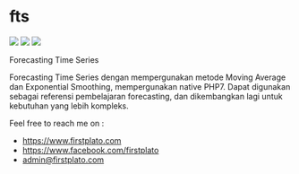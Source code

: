 # fts

<img src="https://img.shields.io/github/license/ipang-dwi/xdesktop.svg" /> <img src="https://img.shields.io/badge/lab-firstplato.com-red.svg" /> <img src="https://img.shields.io/badge/need-donation-brightgreen.svg" />

Forecasting Time Series

Forecasting Time Series dengan mempergunakan metode Moving Average dan Exponential Smoothing, mempergunakan native PHP7. Dapat digunakan sebagai referensi pembelajaran forecasting, dan dikembangkan lagi untuk kebutuhan yang lebih kompleks.

Feel free to reach me on :
- https://www.firstplato.com
- https://www.facebook.com/firstplato
- admin@firstplato.com
